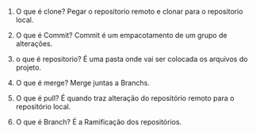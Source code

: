 1) O que é clone?
Pegar o repositorio remoto e clonar para o repositorio local.

2) O que é Commit?
Commit é um empacotamento de um grupo de alterações.

3) o que é repositorio?
É uma pasta onde vai ser colocada os arquivos do projeto.

4) O que é merge?
Merge juntas a Branchs.

5) O que é pull?
É quando traz alteração do repositório remoto para o repositório local.

6) O que é Branch?
É a Ramificação dos repositórios.








